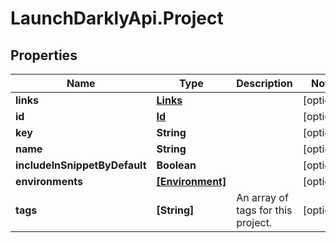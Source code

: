 # LaunchDarklyApi.Project

## Properties
Name | Type | Description | Notes
------------ | ------------- | ------------- | -------------
**links** | [**Links**](Links.md) |  | [optional] 
**id** | [**Id**](Id.md) |  | [optional] 
**key** | **String** |  | [optional] 
**name** | **String** |  | [optional] 
**includeInSnippetByDefault** | **Boolean** |  | [optional] 
**environments** | [**[Environment]**](Environment.md) |  | [optional] 
**tags** | **[String]** | An array of tags for this project. | [optional] 


